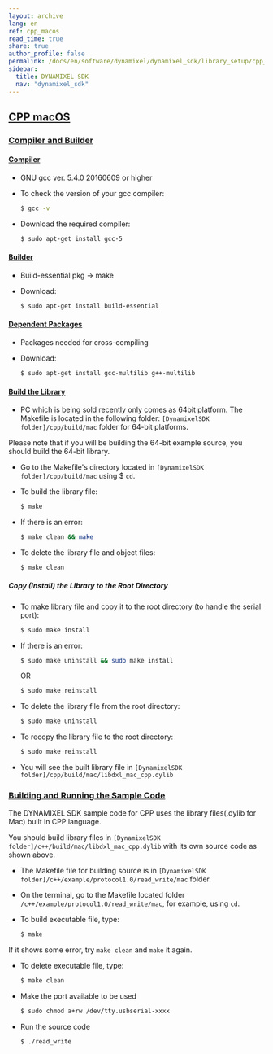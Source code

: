 ```yaml
---
layout: archive
lang: en
ref: cpp_macos
read_time: true
share: true
author_profile: false
permalink: /docs/en/software/dynamixel/dynamixel_sdk/library_setup/cpp_macos/dummy_dummy_dummy
sidebar:
  title: DYNAMIXEL SDK
  nav: "dynamixel_sdk"
---
```


<div style="counter-reset: h1 4"></div>
<div style="counter-reset: h2 5"></div>

<!--[dummy Header 1]>
  <h1 id="library-setup"><a href="#library-setup">Library Setup</a></h1>
<![end dummy Header 1]-->

## [CPP macOS](#cpp-macos)

### [Compiler and Builder](#compiler-and-builder)

#### [Compiler](#compiler)

* GNU gcc ver. 5.4.0 20160609 or higher
* To check the version of your gcc compiler:  

  ``` bash
  $ gcc -v 
  ```

* Download the required compiler:  

  ``` bash 
  $ sudo apt-get install gcc-5
  ```

#### [Builder](#builder)

* Build-essential pkg → make
* Download:  

  ``` bash 
  $ sudo apt-get install build-essential
  ```

#### [Dependent Packages](#dependent-packages) 

* Packages needed for cross-compiling 
* Download:  

  ``` bash 
  $ sudo apt-get install gcc-multilib g++-multilib
  ```

#### [Build the Library](#build-the-library)

* PC which is being sold recently only comes as 64bit platform. The Makefile is located in the following folder: `[DynamixelSDK folder]/cpp/build/mac` folder for 64-bit platforms.  

Please note that if you will be building the 64-bit example source, you should build the 64-bit library.
<!--
  ![](/assets/images/sw/sdk/dynamixel_sdk/library_setup/cpp/mac/library_file/cpp6.png)
-->

* Go to the Makefile's directory located in `[DynamixelSDK folder]/cpp/build/mac` using $ `cd`.

* To build the library file:  

  ``` bash
  $ make
  ```
<!--
  ![](/assets/images/sw/sdk/dynamixel_sdk/library_setup/cpp/mac/library_file/cpp1.png)
-->

* If there is an error:  

  ``` bash
  $ make clean && make
  ```

* To delete the library file and object files:  

  ``` bash
  $ make clean
  ```
<!--
  ![](/assets/images/sw/sdk/dynamixel_sdk/library_setup/cpp/mac/library_file/cpp2.png)
-->

##### Copy (Install) the Library to the Root Directory

* To make library file and copy it to the root directory (to handle the serial port):  

  ``` bash
  $ sudo make install
  ```
<!--
  ![](/assets/images/sw/sdk/dynamixel_sdk/library_setup/cpp/mac/library_file/cpp3.png)
-->

* If there is an error:  

  ``` bash
  $ sudo make uninstall && sudo make install
  ```
   
  OR

  ``` bash
  $ sudo make reinstall
  ```

* To delete the library file from the root directory:  

  ``` bash
  $ sudo make uninstall
  ```
<!--
  ![](/assets/images/sw/sdk/dynamixel_sdk/library_setup/cpp/mac/library_file/cpp4.png)
-->

* To recopy the library file to the root directory:  

  ``` bash
  $ sudo make reinstall
  ```
<!--
  ![](/assets/images/sw/sdk/dynamixel_sdk/library_setup/cpp/mac/library_file/cpp5.png)
-->

* You will see the built library file in `[DynamixelSDK folder]/cpp/build/mac/libdxl_mac_cpp.dylib`


### [Building and Running the Sample Code](#building-and-running-the-sample-code)

The DYNAMIXEL SDK sample code for CPP uses the library files(.dylib for Mac) built in CPP language.

You should build library files in `[DynamixelSDK folder]/c++/build/mac/libdxl_mac_cpp.dylib` with its own source code as shown above. 

* The Makefile file for building source is in `[DynamixelSDK folder]/c++/example/protocol1.0/read_write/mac` folder. 
<!--
  ![](/assets/images/sw/sdk/dynamixel_sdk/library_setup/cpp/mac/sample_code/excp4.png)
-->

* On the terminal, go to the Makefile located folder `/c++/example/protocol1.0/read_write/mac`, for example, using `cd`.

* To build executable file, type: 

  ```bash
  $ make
  ```
<!--
  ![](/assets/images/sw/sdk/dynamixel_sdk/library_setup/cpp/mac/sample_code/excp1.png)
-->
If it shows some error, try `make clean` and `make` it again.

* To delete executable file, type: 

  ```bash
  $ make clean
  ```
<!--
  ![](/assets/images/sw/sdk/dynamixel_sdk/library_setup/cpp/mac/sample_code/excp2.png)
-->
* Make the port available to be used

  ```bash
  $ sudo chmod a+rw /dev/tty.usbserial-xxxx
  ```
<!--
  ![](/assets/images/sw/sdk/dynamixel_sdk/library_setup/cpp/mac/sample_code/excp3.png)
-->
* Run the source code

  ```bash
  $ ./read_write
  ```
<!--
  ![](/assets/images/sw/sdk/dynamixel_sdk/library_setup/cpp/mac/sample_code/excp5.png)
-->
